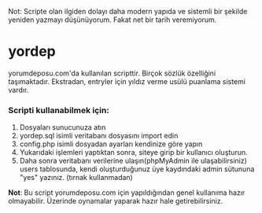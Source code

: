 Not: Scripte olan ilgiden dolayı daha modern yapıda ve sistemli bir şekilde yeniden yazmayı düşünüyorum. Fakat net bir tarih veremiyorum.

# yordep

yorumdeposu.com'da kullanılan scripttir.
Birçok sözlük özelliğini taşımaktadır. Ekstradan, entryler için yıldız verme usülü puanlama sistemi vardır.

### Scripti kullanabilmek için:

1. Dosyaları sunucunuza atın
2. yordep.sql isimli veritabanı dosyasını import edin
3. config.php isimli dosyadan ayarları kendinize göre yapın
4. Yukarıdaki işlemleri yaptıktan sonra, siteye girip bir kullanıcı oluşturun.
5. Daha sonra veritabanı verilerine ulaşın(phpMyAdmin ile ulaşabilirsiniz) users tablosunda, kendi oluşturduğunuz üye kaydındaki admin sütununa "yes" yazınız. (tırnak kullanmadan)

**Not**: Bu script yorumdeposu.com için yapıldığından genel kullanıma hazır olmayabilir. Üzerinde oynamalar yaparak hazır hale getirebilirsiniz.
